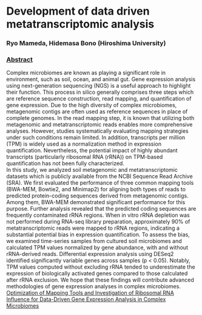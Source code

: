 # Development of data driven metatranscriptomic analysis
### Ryo Mameda, Hidemasa Bono (Hiroshima University)
### <u>Abstract</u>
Complex microbiomes are known as playing a significant role in environment, such as soil, ocean, and animal gut. Gene expression analysis using next-generation sequencing (NGS) is a useful approach to highlight their function. This process in silico generally comprises three steps which are reference sequence construction, read mapping, and quantification of gene expression. Due to the high diversity of complex microbiomes, metagenomic contigs are often used as reference sequences in place of complete genomes. In the read mapping step, it is known that utilizing both metagenomic and metatranscriptomic reads enables more comprehensive analyses. However, studies systematically evaluating mapping strategies under such conditions remain limited. In addition, transcripts per million (TPM) is widely used as a normalization method in expression quantification. Nevertheless, the potential impact of highly abundant transcripts (particularly ribosomal RNA (rRNA)) on TPM-based quantification has not been fully characterized.   
In this study, we analyzed soil metagenomic and metatranscriptomic datasets which is publicly available from the NCBI Sequence Read Archive (SRA). We first evaluated the performance of three common mapping tools (BWA-MEM, Bowtie2, and Minimap2) for aligning both types of reads to predicted protein-coding sequences derived from metagenomic contigs. Among them, BWA-MEM demonstrated significant performance for this purpose. Further analysis revealed that the predicted coding sequences are frequently contaminated rRNA regions. When in vitro rRNA depletion was not performed during RNA-seq library preparation, approximately 90% of metatranscriptomic reads were mapped to rRNA regions, indicating a substantial potential bias in expression quantification. To assess the bias, we examined time-series samples from cultured soil microbiomes and calculated TPM values normalized by gene abundance, with and without rRNA-derived reads. Differential expression analysis using DESeq2 identified significantly variable genes across samples (p < 0.05). Notably, TPM values computed without excluding rRNA tended to underestimate the expression of biologically activated genes compared to those calculated after rRNA exclusion. We hope that these findings will contribute advanced methodologies of gene expression analyses in complex microbiomes.  
[Optimization of Mapping Tools and Investigation of Ribosomal RNA Influence for Data-Driven Gene Expression Analysis in Complex Microbiomes](https://doi.org/10.3390/microorganisms13050995)
